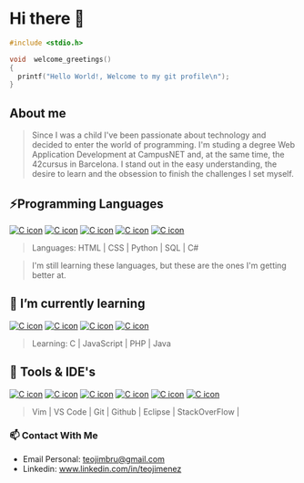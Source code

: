 # Hi there 👋

```c
#include <stdio.h>

void  welcome_greetings()
{
  printf("Hello World!, Welcome to my git profile\n");
}
```

## About me 
> Since I was a child I've been passionate about technology and decided to enter the world of programming.
> I'm studing a degree Web Application Development at CampusNET and, at the same time, the 42cursus in Barcelona.
> I stand out in the easy understanding, the desire to learn and the obsession to finish the challenges I set myself.

## ⚡Programming Languages
 
 [![C icon](https://skillicons.dev/icons?i=html)](https://skillicons.dev)
 [![C icon](https://skillicons.dev/icons?i=css)](https://skillicons.dev)
 [![C icon](https://skillicons.dev/icons?i=python)](https://skillicons.dev)
 [![C icon](https://skillicons.dev/icons?i=mysql)](https://skillicons.dev)
 [![C icon](https://skillicons.dev/icons?i=cs)](https://skillicons.dev)

> Languages: HTML | CSS | Python | SQL | C#

> I'm still learning these languages, but these are the ones I'm getting better at.

## 🌱 I’m currently learning

 [![C icon](https://skillicons.dev/icons?i=c)](https://skillicons.dev)
 [![C icon](https://skillicons.dev/icons?i=js)](https://skillicons.dev)
 [![C icon](https://skillicons.dev/icons?i=php)](https://skillicons.dev)
 [![C icon](https://skillicons.dev/icons?i=java)](https://skillicons.dev)

> Learning: C | JavaScript | PHP | Java

## 🔧 Tools & IDE's

 [![C icon](https://skillicons.dev/icons?i=vim)](https://skillicons.dev)
 [![C icon](https://skillicons.dev/icons?i=vscode)](https://skillicons.dev)
 [![C icon](https://skillicons.dev/icons?i=git)](https://skillicons.dev)
 [![C icon](https://skillicons.dev/icons?i=github)](https://skillicons.dev)
 [![C icon](https://skillicons.dev/icons?i=eclipse)](https://skillicons.dev)
 [![C icon](https://skillicons.dev/icons?i=stackoverflow)](https://skillicons.dev)

> Vim | VS Code | Git | Github | Eclipse | StackOverFlow |

### 📫 Contact With Me

- Email Personal: teojimbru@gmail.com
- Linkedin: www.linkedin.com/in/teojimenez
